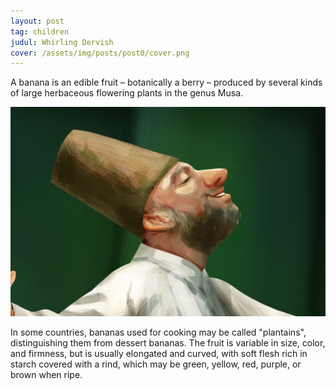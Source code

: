 ```yaml
---
layout: post
tag: children
judul: Whirling Dervish
cover: /assets/img/posts/post0/cover.png
---
```

A banana is an edible fruit – botanically a berry – produced by several kinds
of large herbaceous flowering plants in the genus Musa.

![My helpful screenshot](/assets/img/posts/post0/cover.png)

In some countries, bananas used for cooking may be called "plantains",
distinguishing them from dessert bananas. The fruit is variable in size, color,
and firmness, but is usually elongated and curved, with soft flesh rich in
starch covered with a rind, which may be green, yellow, red, purple, or brown
when ripe.
